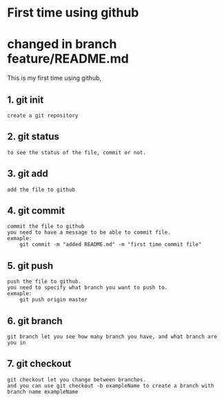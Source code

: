 #	First time using github
#	changed in branch feature/README.md

This is my first time using github,


##	1.	git init<br>
	create a git repository

##	2.	git status<br>
	to see the status of the file, commit or not.

##	3.	git add<br>
	add the file to github

##	4.	git commit<br>
	commit the file to github
	you need to have a message to be able to commit file.
	exmaple:
		git commit -m "added README.md" -m "first time commit file"

##	5.	git push<br>
	push the file to github.
	you need to specify what branch you want to push to.
	exmaple:
		git push origin master


##	6. git branch<br>
	git branch let you see how many branch you have, and what branch are you in

## 	7. git checkout
	git checkout let you change between branches.
	and you can use git checkout -b exampleName to create a branch with branch name exampleName

